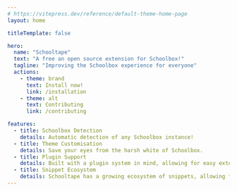 ```yaml
---
# https://vitepress.dev/reference/default-theme-home-page
layout: home

titleTemplate: false

hero:
  name: "Schooltape"
  text: "A free an open source extension for Schoolbox!"
  tagline: "Improving the Schoolbox experience for everyone"
  actions:
    - theme: brand
      text: Install now!
      link: /installation
    - theme: alt
      text: Contributing
      link: /contributing

features:
  - title: Schoolbox Detection
    details: Automatic detection of any Schoolbox instance!
  - title: Theme Customisation
    details: Save your eyes from the harsh white of Schoolbox.
  - title: Plugin Support
    details: Built with a plugin system in mind, allowing for easy extensibility. 
  - title: Snippet Ecosystem
    details: Schooltape has a growing ecosystem of snippets, allowing for easy CSS modifications.
---
```


